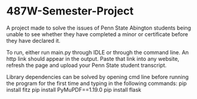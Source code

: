 # 487W-Semester-Project

A project made to solve the issues of Penn State Abington students being unable to see whether they have completed a minor or certificate before they have declared it.

To run, either run main.py through IDLE or through the command line.  An http link should appear in the output.
Paste that link into any website, refresh the page and upload your Penn State student transcript.

Library dependencies can be solved by opening cmd line before running the program for the first time and typing in the following commands:
pip install fitz
pip install PyMuPDF==1.19.0
pip install flask
